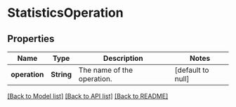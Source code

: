 # StatisticsOperation

## Properties
Name | Type | Description | Notes
------------ | ------------- | ------------- | -------------
**operation** | **String** | The name of the operation. | [default to null]

[[Back to Model list]](../README.md#documentation-for-models) [[Back to API list]](../README.md#documentation-for-api-endpoints) [[Back to README]](../README.md)



